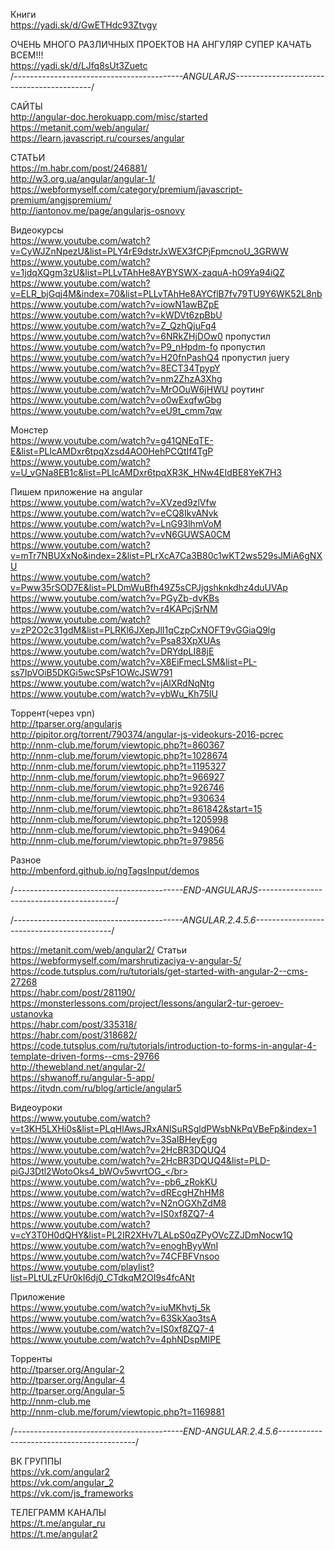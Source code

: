 Книги</br>
https://yadi.sk/d/GwETHdc93Ztvgy</br>

ОЧЕНЬ МНОГО РАЗЛИЧНЫХ ПРОЕКТОВ НА АНГУЛЯР СУПЕР КАЧАТЬ ВСЕМ!!!</br>
https://yadi.sk/d/LJfq8sUt3Zuetc</br>
/*------------------------------------------ANGULARJS------------------------------------------*/

САЙТЫ</br>
http://angular-doc.herokuapp.com/misc/started</br>
https://metanit.com/web/angular/</br>
https://learn.javascript.ru/courses/angular</br>

СТАТЬИ</br>
https://m.habr.com/post/246881/</br>
http://w3.org.ua/angular/angular-1/</br>
https://webformyself.com/category/premium/javascript-premium/angjspremium/</br>
http://iantonov.me/page/angularjs-osnovy</br>

Видеокурсы</br>
https://www.youtube.com/watch?v=CyWJZnNpezU&list=PLY4rE9dstrJxWEX3fCPjFpmcnoU_3GRWW</br>
https://www.youtube.com/watch?v=1jdqXQgm3zU&list=PLLvTAhHe8AYBYSWX-zaquA-hO9Ya94iQZ</br>
https://www.youtube.com/watch?v=ELR_bjGqj4M&index=70&list=PLLvTAhHe8AYCflB7fv79TU9Y6WK52L8nb</br>
https://www.youtube.com/watch?v=iowN1awBZpE</br>
https://www.youtube.com/watch?v=kWDVt6zpBbU</br>
https://www.youtube.com/watch?v=Z_QzhQjuFq4</br>
https://www.youtube.com/watch?v=6NRkZHjDOw0 пропустил</br>
https://www.youtube.com/watch?v=P9_nHpdm-fo пропустил</br>
https://www.youtube.com/watch?v=H20fnPashQ4 пропустил juery</br>
https://www.youtube.com/watch?v=8ECT34TpypY</br>
https://www.youtube.com/watch?v=nm2ZhzA3Xhg</br>
https://www.youtube.com/watch?v=MrOOuW6jHWU роутинг</br>
https://www.youtube.com/watch?v=o0wExqfwGbg</br>
https://www.youtube.com/watch?v=eU9t_cmm7qw</br>


Монстер</br>
https://www.youtube.com/watch?v=g41QNEqTE-E&list=PLIcAMDxr6tpqXzsd4AO0HehPCQtIf4TgP</br>
https://www.youtube.com/watch?v=U_vGNa8EB1c&list=PLIcAMDxr6tpqXR3K_HNw4EIdBE8YeK7H3</br>

Пишем приложение на angular</br>
https://www.youtube.com/watch?v=XVzed9zlVfw</br>
https://www.youtube.com/watch?v=eCQ8IkvANvk</br>
https://www.youtube.com/watch?v=LnG93lhmVoM</br>
https://www.youtube.com/watch?v=vN6GUWSA0CM</br>
https://www.youtube.com/watch?v=mTr7NBUXxNo&index=2&list=PLrXcA7Ca3B80c1wKT2ws529sJMiA6gNXU</br>
https://www.youtube.com/watch?v=Pww35rSOD7E&list=PLDmWuBfh49Z5sCPJjgshknkdhz4duUVAp</br>
https://www.youtube.com/watch?v=PGyZb-dvKBs</br>
https://www.youtube.com/watch?v=r4KAPcjSrNM</br>
https://www.youtube.com/watch?v=zP2O2c31gdM&list=PLRKl6JXepJlI1qCzpCxNOFT9vGGiaQ9lg</br>
https://www.youtube.com/watch?v=Psa83XpXUAs</br>
https://www.youtube.com/watch?v=DRYdpLI88jE</br>
https://www.youtube.com/watch?v=X8EiFmecLSM&list=PL-ss7IpVOiB5DKGi5wcSPsF1OWcJSW791</br>
https://www.youtube.com/watch?v=jAlXRdNqNtg</br>
https://www.youtube.com/watch?v=ybWu_Kh75IU</br>

Торрент(через vpn)</br>
http://tparser.org/angularjs</br>
http://pipitor.org/torrent/790374/angular-js-videokurs-2016-pcrec</br>
http://nnm-club.me/forum/viewtopic.php?t=860367</br>
http://nnm-club.me/forum/viewtopic.php?t=1028674</br>
http://nnm-club.me/forum/viewtopic.php?t=1195327</br>
http://nnm-club.me/forum/viewtopic.php?t=966927</br>
http://nnm-club.me/forum/viewtopic.php?t=926746</br>
http://nnm-club.me/forum/viewtopic.php?t=930634</br>
http://nnm-club.me/forum/viewtopic.php?t=861842&start=15</br>
http://nnm-club.me/forum/viewtopic.php?t=1205998</br>
http://nnm-club.me/forum/viewtopic.php?t=949064</br>
http://nnm-club.me/forum/viewtopic.php?t=979856</br>

Разное</br>
http://mbenford.github.io/ngTagsInput/demos</br>

/*------------------------------------------END-ANGULARJS------------------------------------------*/

/*------------------------------------------ANGULAR.2.4.5.6------------------------------------------*/

https://metanit.com/web/angular2/
Статьи</br>
https://webformyself.com/marshrutizaciya-v-angular-5/</br>
https://code.tutsplus.com/ru/tutorials/get-started-with-angular-2--cms-27268</br>
https://habr.com/post/281190/</br>
https://monsterlessons.com/project/lessons/angular2-tur-geroev-ustanovka</br>
https://habr.com/post/335318/</br>
https://habr.com/post/318682/</br>
https://code.tutsplus.com/ru/tutorials/introduction-to-forms-in-angular-4-template-driven-forms--cms-29766</br>
http://thewebland.net/angular-2/</br>
https://shwanoff.ru/angular-5-app/</br>
https://itvdn.com/ru/blog/article/angular5</br>

Видеоуроки</br>
https://www.youtube.com/watch?v=t3KH5LXHi0s&list=PLqHlAwsJRxANlSuRSgldPWsbNkPqVBeFp&index=1</br>
https://www.youtube.com/watch?v=3SaIBHeyEgg</br>
https://www.youtube.com/watch?v=2HcBR3DQUQ4</br>
https://www.youtube.com/watch?v=2HcBR3DQUQ4&list=PLD-piGJ3Dtl2WotoOks4_bWOv5wvrtOG_</br>
https://www.youtube.com/watch?v=-pb6_zRokKU</br>
https://www.youtube.com/watch?v=dREcgHZhHM8</br>
https://www.youtube.com/watch?v=N2nOGXhZdM8</br>
https://www.youtube.com/watch?v=IS0xf8ZQ7-4</br>
https://www.youtube.com/watch?v=cY3T0H0dQHY&list=PL2IR2XHv7LALpS0qZPyOVcZZJDmNocw1Q</br>
https://www.youtube.com/watch?v=enoghByyWnI</br>
https://www.youtube.com/watch?v=74CFBFVnsoo</br>
https://www.youtube.com/playlist?list=PLtULzFUr0kI6dj0_CTdkqM2OI9s4fcANt</br>

Приложение</br>
https://www.youtube.com/watch?v=iuMKhvtj_5k</br>
https://www.youtube.com/watch?v=63SkXao3tsA</br>
https://www.youtube.com/watch?v=IS0xf8ZQ7-4</br>
https://www.youtube.com/watch?v=4phNDspMIPE</br>

Торренты</br>
http://tparser.org/Angular-2</br>
http://tparser.org/Angular-4</br>
http://tparser.org/Angular-5</br>
http://nnm-club.me</br>
http://nnm-club.me/forum/viewtopic.php?t=1169881</br>

/*------------------------------------------END-ANGULAR.2.4.5.6------------------------------------------*/

ВК ГРУППЫ</br>
https://vk.com/angular2</br>
https://vk.com/angular_2</br>
https://vk.com/js_frameworks</br>

ТЕЛЕГРАММ КАНАЛЫ</br>
https://t.me/angular_ru</br>
https://t.me/angular2</br>
